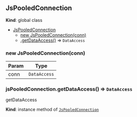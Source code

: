 <a name="JsPooledConnection"></a>

## JsPooledConnection
**Kind**: global class  

* [JsPooledConnection](#JsPooledConnection)
    * [new JsPooledConnection(conn)](#new_JsPooledConnection_new)
    * [.getDataAccess()](#JsPooledConnection+getDataAccess) ⇒ <code>DataAccess</code>

<a name="new_JsPooledConnection_new"></a>

### new JsPooledConnection(conn)

| Param | Type |
| --- | --- |
| conn | <code>DataAccess</code> | 

<a name="JsPooledConnection+getDataAccess"></a>

### jsPooledConnection.getDataAccess() ⇒ <code>DataAccess</code>
getDataAccess

**Kind**: instance method of [<code>JsPooledConnection</code>](#JsPooledConnection)  
